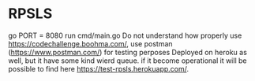 # RPSLS
go PORT = 8080 run cmd/main.go 
Do not understand how properly use https://codechallenge.boohma.com/, use postman (https://www.postman.com/) for testing perposes
Deployed on heroku as well, but it have some kind wierd queue. if it become operational it will be possible to find here https://test-rpsls.herokuapp.com/.  
